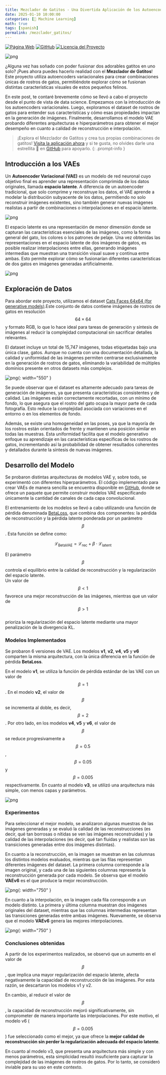 ```yaml
---
title: Mezclador de Gatitos - Una Divertida Aplicación de los Autoencoders Variacionales
date: 2025-01-10 10:00:00
categories: [🧠 Machine Learning]
math: true
tags: [spanish]
permalink: /mezclador_gatitos/
---
```


[![Página Web](https://img.shields.io/badge/P%C3%A1gina_Web-Mezclador%20de%20Gatitos-blue)](https://mezclador-gatitos.streamlit.app/)
[![GitHub](https://img.shields.io/badge/Repositorio-%20GitHub-blue)](https://github.com/dylannalex/mezclador_de_gatitos/blob/main/README.md)
[![Licencia del Proyecto](https://img.shields.io/github/license/dylannalex/mezclador_de_gatitos?color=blue)](https://github.com/dylannalex/mezclador_de_gatitos/blob/main/LICENSE)

![png](/assets/img/posts/2025-01-10-mezclador_gatitos/cats.jpg)


¿Alguna vez has soñado con poder fusionar dos adorables gatitos en uno solo? ¡Pues ahora puedes hacerlo realidad con el **Mezclador de Gatitos**! Este proyecto utiliza autoencoders variacionales para crear combinaciones únicas de rostros de gatos, permitiéndote explorar cómo se fusionan distintas características visuales de estos pequeños felinos.

En este post, te contaré brevemente cómo se llevó a cabo el proyecto desde el punto de vista de data science. Empezamos con la introducción de los autoencoders variacionales. Luego, exploramos el dataset de rostros de gatos para entender sus características y cómo esas propiedades impactan en la generación de imágenes. Finalmente, desarrollamos el modelo VAE probando diferentes arquitecturas e hiperparámetros para obtener el mejor desempeño en cuanto a calidad de reconstrucción e interpolación.

> ¡Explora el Mezclador de Gatitos y crea tus propias combinaciones de gatitos! 
[Visita la aplicación ahora](https://mezclador-gatitos.streamlit.app/) y si te gusta, 
no olvides darle una estrellita 🌟 en [GitHub](https://github.com/dylannalex/mezclador_de_gatitos) para apoyarlo.
{: .prompt-info }

## Introducción a los VAEs

Un **Autoencoder Variacional (VAE)** es un modelo de red neuronal cuyo objetivo final es aprender
una representación comprimida de los datos originales, llamada **espacio latente**.
A diferencia de un autoencoder tradicional, que solo comprime y reconstruye los datos, el VAE aprende
a modelar la distribución subyacente de los datos, permitiendo no solo reconstruir imágenes existentes,
sino también generar nuevas imágenes realistas a partir de combinaciones o interpolaciones en el espacio latente.

![png](/assets/img/posts/2025-01-10-mezclador_gatitos/vae_example.png)


El espacio latente es una representación de menor dimensión donde se capturan las características
esenciales de las imágenes, como la forma general del gato, los colores o los patrones de pelaje.
Una vez obtenidas las representaciones en el espacio latente de dos imágenes de gatos, es posible 
realizar interpolaciones entre ellas, generando imágenes intermedias que muestran una transición 
visual suave y continua entre ambas. Esto permite explorar cómo se fusionarían diferentes 
características de dos gatos en imágenes generadas artificialmente.

![png](/assets/img/posts/2025-01-10-mezclador_gatitos/interpolation_example.png)

## Exploración de Datos

Para abordar este proyecto, utilizamos el dataset [Cats Faces 64x64 (for generative models)](https://www.kaggle.com/datasets/spandan2/cats-faces-64x64-for-generative-models/data).Este conjunto de datos contiene imágenes de rostros de gatos en resolución $$64 \times 64$$ y formato RGB, lo que lo hace ideal para tareas de generación y síntesis de imágenes al reducir la complejidad computacional sin sacrificar detalles relevantes. 

El dataset incluye un total de 15,747 imágenes, todas etiquetadas bajo una única clase, gatos. Aunque no cuenta con una documentación detallada, la calidad y uniformidad de las imágenes permiten centrarse exclusivamente en la generación de rostros de gatos, eliminando la variabilidad de múltiples dominios presente en otros datasets más complejos.

![png](/assets/img/posts/2025-01-10-mezclador_gatitos/dataset_examples.png){: width="550" }

Se puede observar que el dataset es altamente adecuado para tareas de generación de imágenes, ya que presenta características consistentes y de calidad. Las imágenes están correctamente recortadas, con un mínimo de fondo, lo que asegura que el rostro del gato ocupa la mayor parte de cada fotografía. Esto reduce la complejidad asociada con variaciones en el entorno o en los elementos de fondo.

Además, se existe una homogeneidad en las poses, ya que la mayoría de los rostros están orientados de frente y mantienen una posición similar en todas las muestras. Esta uniformidad facilita que el modelo generativo enfoque su aprendizaje en las características específicas de los rostros de gatos, incrementando así la probabilidad de obtener resultados coherentes y detallados durante la síntesis de nuevas imágenes.

## Desarrollo del Modelo

Se probaron distintas arquitecturas de modelos VAE y, sobre todo, se experimentó con diferentes hiperparámetros. 
El código implementado para crear VAEs de manera sencilla se encuentra disponible en 
[GitHub](https://github.com/dylannalex/mezclador_de_gatitos?tab=readme-ov-file#-paquete-para-la-implementaci%C3%B3n-del-vae), 
donde se ofrece un paquete que permite construir modelos VAE especificando únicamente la cantidad de canales de cada capa convolucional.

El entrenamiento de los modelos se llevó a cabo utilizando una función de pérdida denominada [BetaLoss](https://github.com/dylannalex/mezclador_de_gatitos/blob/main/dev/src/vae.py#L137), 
que combina dos componentes: la pérdida de reconstrucción y la pérdida latente ponderada por un parámetro $$\beta$$. 
Esta función se define como:

$$
\mathcal{L}_{\text{BetaVAE}} = \mathcal{L}_{\text{rec}} + \beta \cdot \mathcal{L}_{\text{latent}}
$$

El parámetro $$\beta$$ controla el equilibrio entre la calidad de reconstrucción y la regularización del espacio latente.  
Un valor de $$\beta < 1$$ favorece una mejor reconstrucción de las imágenes, mientras que un valor de $$\beta > 1$$  
prioriza la regularización del espacio latente mediante una mayor penalización de la divergencia KL.

### Modelos Implementados

Se probaron 6 versiones de VAE. Los modelos **v1**, **v2**, **v4**, **v5** y **v6** comparten la misma arquitectura, con 
la única diferencia en la función de pérdida **BetaLoss**. 

En el modelo **v1**, se utiliza la función de pérdida estándar de las VAE con un valor de $$\beta = 1$$. En el modelo 
**v2**, el valor de $$\beta$$ se incrementa al doble, es decir, $$\beta = 2$$. Por otro lado, en los modelos **v4**, 
**v5** y **v6**, el valor de $$\beta$$ se reduce progresivamente a $$\beta = 0.5$$, $$\beta = 0.05$$ y $$\beta = 0.005$$ 
respectivamente. En cuanto al modelo **v3**, se utilizó una arquitectura más simple, con menos capas y parámetros.



![png](/assets/img/posts/2025-01-10-mezclador_gatitos/vae_architectures.png)


### Experimentos

Para seleccionar el mejor modelo, se analizaron algunas muestras de las imágenes generadas y se evaluó la calidad 
de las reconstrucciones (es decir, qué tan borrosas o nítidas se ven las imágenes reconstruidas) y la calidad de las 
interpolaciones (es decir, qué tan fluidas y realistas son las transiciones generadas entre dos imágenes distintas).


En cuanto a la reconstrucción, en la imagen se muestran en las columnas los distintos modelos evaluados, mientras 
que las filas representan diferentes imágenes del dataset. La primera columna corresponde a la imagen original, y 
cada una de las siguientes columnas representa la reconstrucción generada por cada modelo. Se observa que el modelo 
**VAEv6** es el que produce la mejor reconstrucción.

![png](/assets/img/posts/2025-01-10-mezclador_gatitos/seleccion_de_modelo_por_reconstruccion.png){: width="750" }

En cuanto a la interpolación, en la imagen cada fila corresponde a un modelo distinto. La primera y última columna 
muestran dos imágenes originales del dataset, mientras que las columnas intermedias representan las transiciones 
generadas entre ambas imágenes. Nuevamente, se observa que el modelo **VAEv6** genera las mejores interpolaciones.

![png](/assets/img/posts/2025-01-10-mezclador_gatitos/seleccion_de_modelo_por_interpolacion.png){: width="750" }

### Conclusiones obtenidas

A partir de los experimentos realizados, se observó que un aumento en el valor de $$\beta$$, que implica una mayor regularización del espacio latente, afecta negativamente la capacidad de reconstrucción de las imágenes. Por esta razón, se descartaron los modelos v1 y v2.  

En cambio, al reducir el valor de $$\beta$$, la capacidad de reconstrucción mejoró significativamente, sin comprometer de manera importante las interpolaciones. Por este motivo, el modelo v6 ($$\beta = 0.005$$) fue seleccionado como el mejor, ya que ofrece la **mejor calidad de reconstrucción sin perder la regularización adecuada del espacio latente**.

En cuanto al modelo v3, que presenta una arquitectura más simple y con menos parámetros, esta simplicidad resultó insuficiente para capturar la complejidad de las imágenes de rostros de gatos. Por lo tanto, se consideró inviable para su uso en este contexto.
